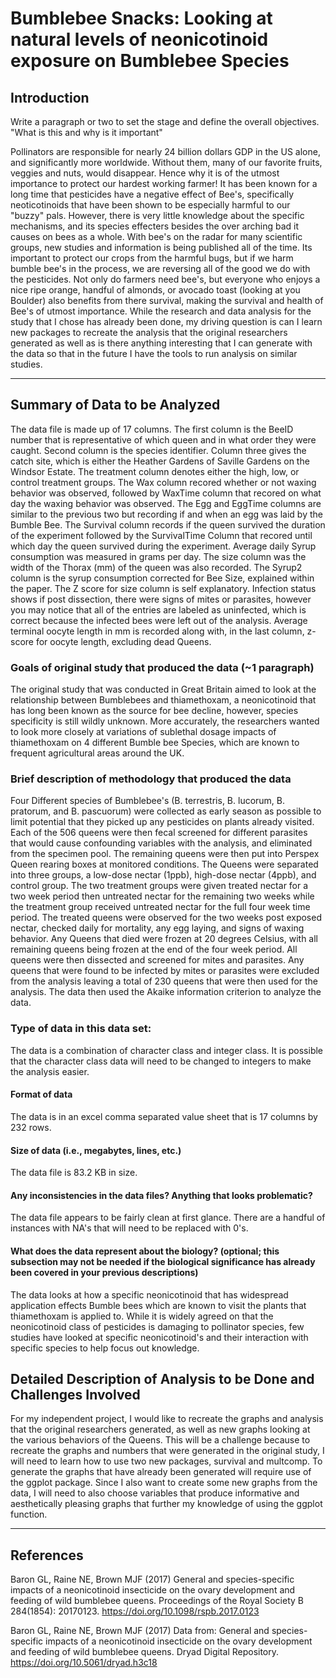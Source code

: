 # Bumblebee Snacks: Looking at natural levels of neonicotinoid exposure on Bumblebee Species

## Introduction

Write a paragraph or two to set the stage and define the overall objectives.
"What is this and why is it important"

Pollinators are responsible for nearly 24 billion dollars GDP in the US alone, and significantly more worldwide. Without them, many of our favorite fruits, veggies and nuts, would disappear. Hence why it is of the utmost importance to protect our hardest working farmer! It has been known for a long time that pesticides have a negative effect of Bee's, specifically neoticotinoids that have been shown to be especially harmful to our "buzzy" pals. However, there is very little knowledge about the specific mechanisms, and its species effecters besides the over arching bad it causes on bees as a whole. With bee's on the radar for many scientific groups, new studies and information is being published all of the time. Its important to protect our crops from the harmful bugs, but if we harm bumble bee's in the process, we are reversing all of the good we do with the pesticides. Not only do farmers need bee's, but everyone who enjoys a nice ripe orange, handful of almonds, or avocado toast (looking at you Boulder) also benefits from there survival, making the survival and health of Bee's of utmost importance. While the research and data analysis for the study that I chose has already been done, my driving question is can I learn new packages to recreate the analysis that the original researchers generated as well as is there anything interesting that I can generate with the data so that in the future I have the tools to run analysis on similar studies.

<hr>

## Summary of Data to be Analyzed
The data file is made up of 17 columns. The first column is the BeeID number that is representative of which queen and in what order they were caught. Second column is the species identifier. Column three gives the catch site, which is either the Heather Gardens of Saville Gardens on the Windsor Estate. The treatment column denotes either the high, low, or control treatment groups. The Wax column recored whether or not waxing behavior was observed, followed by WaxTime column that recored on what day the waxing behavior was observed. The Egg and EggTime columns are similar to the previous two but recording if and when an egg was laid by the Bumble Bee. The Survival column records if the queen survived the duration of the experiment followed by the SurvivalTime Column that recored until which day the queen survived during the experiment. Average daily Syrup consumption was measured in grams per day. The size column was the width of the Thorax (mm) of the queen was also recorded. The Syrup2 column is the syrup consumption corrected for Bee Size, explained within the paper. The Z score for size column is self explanatory. Infection status shows if post dissection, there were signs of mites or parasites, however you may notice that all of the entries are labeled as uninfected, which is correct because the infected bees were left out of the analysis. Average terminal oocyte length in mm is recorded along with, in the last column, z-score for oocyte length, excluding dead Queens.

### Goals of original study that produced the data (~1 paragraph)
The original study that was conducted in Great Britain aimed to look at the relationship between Bumblebees and thiamethoxam, a neonicotinoid that has long been known as the source for bee decline, however, species specificity is still wildly unknown. More accurately, the researchers wanted to look more closely at variations of sublethal dosage impacts of thiamethoxam on 4 different Bumble bee Species, which are known to frequent agricultural areas around the UK.

### Brief description of methodology that produced the data
Four Different species of Bumblebee's (B. terrestris, B. lucorum, B. pratorum, and B. pascuorum) were collected as early season as possible to limit potential that they picked up any pesticides on plants already visited. Each of the 506 queens were then fecal screened for different parasites that would cause confounding variables with the analysis, and eliminated from the specimen pool. The remaining queens were then put into Perspex Queen rearing boxes at monitored conditions. The Queens were separated into three groups, a low-dose nectar (1ppb), high-dose nectar (4ppb), and control group. The two treatment groups were given treated nectar for a two week period then untreated nectar for the remaining two weeks while the treatment group received untreated nectar for the full four week time period.  The treated queens were observed for the two weeks post exposed nectar, checked daily for mortality, any egg laying, and signs of waxing behavior. Any Queens that died were frozen at 20 degrees Celsius, with all remaining queens being frozen at the end of the four week period. All queens were then dissected and screened for mites and parasites. Any queens that were found to be infected by mites or parasites were excluded from the analysis leaving a total of 230 queens that were then used for the analysis. The data then used the Akaike information criterion to analyze the data.

### Type of data in this data set:  
The data is a combination of character class and integer class. It is possible that the character class data will need to be changed to integers to make the analysis easier.

#### Format of data  
The data is in an excel comma separated  value sheet that is 17 columns by 232 rows.

#### Size of data (i.e., megabytes, lines, etc.)
The data file is 83.2 KB in size.

#### Any inconsistencies in the data files?  Anything that looks problematic?  
The data file appears to be fairly clean at first glance. There are a handful of instances with NA's that will need to be replaced with 0's.

#### What does the data represent about the biology? (optional; this subsection may not be needed if the biological significance has already been covered in your previous descriptions)
The data looks at how a specific neonicotinoid that has widespread application effects Bumble bees which are known to visit the plants that thiamethoxam is applied to. While it is widely agreed on that the neonicotinoid class of pesticides is damaging to pollinator species, few studies have looked at specific neonicotinoid's and their interaction with specific species to help focus out knowledge.

## Detailed Description of Analysis to be Done and Challenges Involved
For my independent project, I would like to recreate the graphs and analysis that the original researchers generated, as well as new graphs looking at the various behaviors of the Queens. This will be a challenge because to recreate the graphs and numbers that were generated in the original study, I will need to learn how to use two new packages, survival and multcomp. To generate the graphs that have already been generated will require use of the ggplot package. Since I also want to create some new graphs from the data, I will need to also choose variables that produce informative and aesthetically pleasing graphs that further my knowledge of using the ggplot function.


<hr>

## References

Baron GL, Raine NE, Brown MJF (2017) General and species-specific impacts of a neonicotinoid insecticide on the ovary development and feeding of wild bumblebee queens. Proceedings of the Royal Society B 284(1854): 20170123. https://doi.org/10.1098/rspb.2017.0123

Baron GL, Raine NE, Brown MJF (2017) Data from: General and species-specific impacts of a neonicotinoid insecticide on the ovary development and feeding of wild bumblebee queens. Dryad Digital Repository. https://doi.org/10.5061/dryad.h3c18

